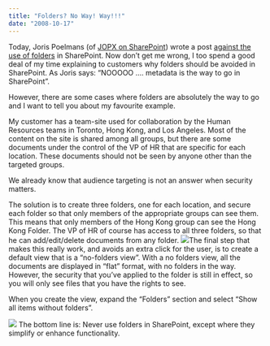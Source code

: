 ```yaml
---
title: "Folders? No Way! Way!!!"
date: "2008-10-17"
---
```


Today, Joris Poelmans (of [JOPX on SharePoint](http://jopx.blogspot.com/ "JOPX on SharePoint")) wrote a post [against the use of folders](http://jopx.blogspot.com/2008/10/folders-in-sharepoint-document.html "No folders in SharePoint") in SharePoint. Now don’t get me wrong, I too spend a good deal of my time explaining to customers why folders should be avoided in SharePoint. As Joris says: “NOOOOO .... metadata is the way to go in SharePoint”.

However, there are some cases where folders are absolutely the way to go and I want to tell you about my favourite example.

My customer has a team-site used for collaboration by the Human Resources teams in Toronto, Hong Kong, and Los Angeles. Most of the content on the site is shared among all groups, but there are some documents under the control of the VP of HR that are specific for each location. These documents should not be seen by anyone other than the targeted groups.

We already know that audience targeting is not an answer when security matters.

The solution is to create three folders, one for each location, and secure each folder so that only members of the appropriate groups can see them. This means that only members of the Hong Kong group can see the Hong Kong Folder. The VP of HR of course has access to all three folders, so that he can add/edit/delete documents from any folder. [![](images/secure-folders.png)](/files/2008/10/secure-folders.png)The final step that makes this really work, and avoids an extra click for the user, is to create a default view that is a “no-folders view”. With a no folders view, all the documents are displayed in “flat” format, with no folders in the way. However, the security that you’ve applied to the folder is still in effect, so you will only see files that you have the rights to see.

When you create the view, expand the “Folders” section and select “Show all items without folders”.

[![](images/foldersnofolders.jpg)](/files/2008/10/foldersnofolders.jpg) The bottom line is: Never use folders in SharePoint, except where they simplify or enhance functionality.
